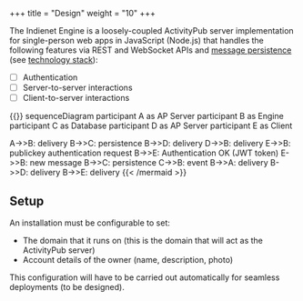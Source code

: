 +++
title = "Design"
weight = "10"
+++

The Indienet Engine is a loosely-coupled ActivityPub server implementation for single-person web apps in JavaScript (Node.js) that handles the following features via REST and WebSocket APIs and [message persistence](/site/engine/technology-stack/database/) (see [technology stack](../technology-stack)):

  * [ ] Authentication
  * [ ] Server-to-server interactions
  * [ ] Client-to-server interactions

{{<mermaid align="left">}}
sequenceDiagram
  participant A as AP Server
  participant B as Engine
  participant C as Database
  participant D as AP Server
  participant E as Client

  A->>B: delivery
  B->>C: persistence
  B->>D: delivery
  D->>B: delivery
  E->>B: publickey authentication request
  B->>E: Authentication OK (JWT token)
  E->>B: new message
  B->>C: persistence
  C->>B: event
  B->>A: delivery
  B->>D: delivery
  B->>E: delivery
{{< /mermaid >}}

## Setup

An installation must be configurable to set:

  * The domain that it runs on (this is the domain that will act as the ActivityPub server)
  * Account details of the owner (name, description, photo)

This configuration will have to be carried out automatically for seamless deployments (to be designed).
